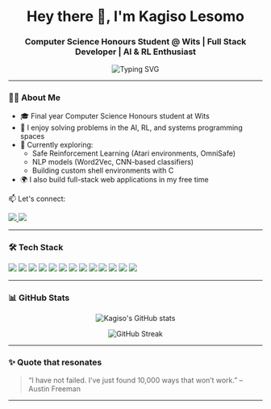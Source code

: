 <h1 align="center">Hey there 👋, I'm Kagiso Lesomo</h1>
<h3 align="center">Computer Science Honours Student @ Wits | Full Stack Developer | AI & RL Enthusiast</h3>

<p align="center">
  <img src="https://readme-typing-svg.demolab.com?font=Fira+Code&size=18&duration=2000&pause=1000&center=true&width=500&lines=Welcome+to+my+GitHub+profile!;Full+Stack+Developer+%7C+AI+%7C+RL+%7C+Systems;Always+building%2C+always+learning+%F0%9F%9A%80" alt="Typing SVG" />
</p>

---

### 👨‍💻 About Me

- 🎓 Final year Computer Science Honours student at Wits
- 🧠 I enjoy solving problems in the AI, RL, and systems programming spaces
- 🧪 Currently exploring:
  - Safe Reinforcement Learning (Atari environments, OmniSafe)
  - NLP models (Word2Vec, CNN-based classifiers)
  - Building custom shell environments with C
- 🌍 I also build full-stack web applications in my free time

📫 Let's connect:
<p>
  <a href="https://www.linkedin.com/in/kagisolesomo" target="_blank">
    <img src="https://img.shields.io/badge/LinkedIn-KagisoLesomo-blue?style=flat&logo=linkedin">
  </a>
  <a href="mailto:lesomokagiso@gmail.com">
    <img src="https://img.shields.io/badge/Email-lesomokagiso%40gmail.com-red?style=flat&logo=gmail&logoColor=white">
  </a>
</p>

---

### 🛠️ Tech Stack

<p align="left">
  <img src="https://img.shields.io/badge/Python-3776AB?style=for-the-badge&logo=python&logoColor=white"/>
  <img src="https://img.shields.io/badge/C-00599C?style=for-the-badge&logo=c&logoColor=white"/>
  <img src="https://img.shields.io/badge/C++-00599C?style=for-the-badge&logo=c%2B%2B&logoColor=white"/>
  <img src="https://img.shields.io/badge/Java-007396?style=for-the-badge&logo=java&logoColor=white"/>
  <img src="https://img.shields.io/badge/PHP-777BB4?style=for-the-badge&logo=php&logoColor=white"/>
  <img src="https://img.shields.io/badge/JavaScript-F7DF1E?style=for-the-badge&logo=javascript&logoColor=black"/>
  <img src="https://img.shields.io/badge/React-20232A?style=for-the-badge&logo=react&logoColor=61DAFB"/>
  <img src="https://img.shields.io/badge/Bash-121011?style=for-the-badge&logo=gnu-bash&logoColor=white"/>
  <img src="https://img.shields.io/badge/Linux-FCC624?style=for-the-badge&logo=linux&logoColor=black"/>
  <img src="https://img.shields.io/badge/ROS-22314E?style=for-the-badge&logo=ros&logoColor=white"/>
  <img src="https://img.shields.io/badge/Git-F05032?style=for-the-badge&logo=git&logoColor=white"/>
  <img src="https://img.shields.io/badge/GitHub-181717?style=for-the-badge&logo=github&logoColor=white"/>
  <img src="https://img.shields.io/badge/Jupyter-F37626?style=for-the-badge&logo=jupyter&logoColor=white"/>
</p>

---

### 📊 GitHub Stats

<p align="center">
  <img src="https://github-readme-stats.vercel.app/api?username=KagisoLesomo&show_icons=true&theme=radical&hide_border=true" alt="Kagiso's GitHub stats"/>
</p>

<p align="center">
  <img src="https://github-readme-streak-stats.herokuapp.com?user=KagisoLesomo&theme=radical&hide_border=true" alt="GitHub Streak"/>
</p>

---


### ✨ Quote that resonates

> “I have not failed. I’ve just found 10,000 ways that won’t work.” – Austin Freeman

---

<!-- Visit: https://github.com/KagisoLesomo -->
